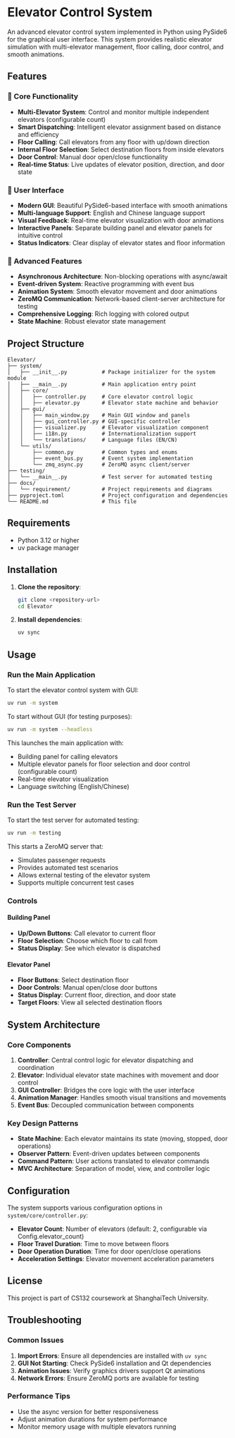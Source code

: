# Elevator Control System

An advanced elevator control system implemented in Python using PySide6 for the graphical user interface. This system provides realistic elevator simulation with multi-elevator management, floor calling, door control, and smooth animations.

## Features

### 🏢 Core Functionality

- **Multi-Elevator System**: Control and monitor multiple independent elevators (configurable count)
- **Smart Dispatching**: Intelligent elevator assignment based on distance and efficiency
- **Floor Calling**: Call elevators from any floor with up/down direction
- **Internal Floor Selection**: Select destination floors from inside elevators
- **Door Control**: Manual door open/close functionality
- **Real-time Status**: Live updates of elevator position, direction, and door state

### 🎨 User Interface

- **Modern GUI**: Beautiful PySide6-based interface with smooth animations
- **Multi-language Support**: English and Chinese language support
- **Visual Feedback**: Real-time elevator visualization with door animations
- **Interactive Panels**: Separate building panel and elevator panels for intuitive control
- **Status Indicators**: Clear display of elevator states and floor information

### 🔧 Advanced Features

- **Asynchronous Architecture**: Non-blocking operations with async/await
- **Event-driven System**: Reactive programming with event bus
- **Animation System**: Smooth elevator movement and door animations
- **ZeroMQ Communication**: Network-based client-server architecture for testing
- **Comprehensive Logging**: Rich logging with colored output
- **State Machine**: Robust elevator state management

## Project Structure

```
Elevator/
├── system/
│   ├── __init__.py           # Package initializer for the system module
│   ├── __main__.py           # Main application entry point
│   ├── core/
│   │   ├── controller.py     # Core elevator control logic
│   │   ├── elevator.py       # Elevator state machine and behavior
│   ├── gui/
│   │   ├── main_window.py    # Main GUI window and panels
│   │   ├── gui_controller.py # GUI-specific controller
│   │   ├── visualizer.py     # Elevator visualization component
│   │   ├── i18n.py           # Internationalization support
│   │   └── translations/     # Language files (EN/CN)
│   └── utils/
│       ├── common.py         # Common types and enums
│       ├── event_bus.py      # Event system implementation
│       └── zmq_async.py      # ZeroMQ async client/server
├── testing/
│   └── __main__.py           # Test server for automated testing
├── docs/
│   └── requirement/          # Project requirements and diagrams
├── pyproject.toml            # Project configuration and dependencies
└── README.md                 # This file
```

## Requirements

- Python 3.12 or higher
- uv package manager

## Installation

1. **Clone the repository**:

   ```bash
   git clone <repository-url>
   cd Elevator
   ```

2. **Install dependencies**:
   ```bash
   uv sync
   ```

## Usage

### Run the Main Application

To start the elevator control system with GUI:

```bash
uv run -m system
```

To start without GUI (for testing purposes):

```bash
uv run -m system --headless
```

This launches the main application with:

- Building panel for calling elevators
- Multiple elevator panels for floor selection and door control (configurable count)
- Real-time elevator visualization
- Language switching (English/Chinese)

### Run the Test Server

To start the test server for automated testing:

```bash
uv run -m testing
```

This starts a ZeroMQ server that:

- Simulates passenger requests
- Provides automated test scenarios
- Allows external testing of the elevator system
- Supports multiple concurrent test cases

### Controls

#### Building Panel

- **Up/Down Buttons**: Call elevator to current floor
- **Floor Selection**: Choose which floor to call from
- **Status Display**: See which elevator is dispatched

#### Elevator Panel

- **Floor Buttons**: Select destination floor
- **Door Controls**: Manual open/close door buttons
- **Status Display**: Current floor, direction, and door state
- **Target Floors**: View all selected destination floors

## System Architecture

### Core Components

1. **Controller**: Central control logic for elevator dispatching and coordination
2. **Elevator**: Individual elevator state machines with movement and door control
3. **GUI Controller**: Bridges the core logic with the user interface
4. **Animation Manager**: Handles smooth visual transitions and movements
5. **Event Bus**: Decoupled communication between components

### Key Design Patterns

- **State Machine**: Each elevator maintains its state (moving, stopped, door operations)
- **Observer Pattern**: Event-driven updates between components
- **Command Pattern**: User actions translated to elevator commands
- **MVC Architecture**: Separation of model, view, and controller logic

## Configuration

The system supports various configuration options in `system/core/controller.py`:

- **Elevator Count**: Number of elevators (default: 2, configurable via Config.elevator_count)
- **Floor Travel Duration**: Time to move between floors
- **Door Operation Duration**: Time for door open/close operations
- **Acceleration Settings**: Elevator movement acceleration parameters

## License

This project is part of CS132 coursework at ShanghaiTech University.

## Troubleshooting

### Common Issues

1. **Import Errors**: Ensure all dependencies are installed with `uv sync`
2. **GUI Not Starting**: Check PySide6 installation and Qt dependencies
3. **Animation Issues**: Verify graphics drivers support Qt animations
4. **Network Errors**: Ensure ZeroMQ ports are available for testing

### Performance Tips

- Use the async version for better responsiveness
- Adjust animation durations for system performance
- Monitor memory usage with multiple elevators running

